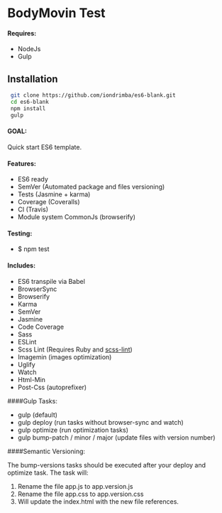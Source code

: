 # BodyMovin Test


#### Requires:

* NodeJs
* Gulp

## Installation

```sh
 git clone https://github.com/iondrimba/es6-blank.git
 cd es6-blank
 npm install
 gulp
```

#### GOAL:
Quick start ES6 template.


#### Features:

* ES6 ready
* SemVer (Automated package and files versioning)
* Tests (Jasmine + karma)
* Coverage (Coveralls)
* CI (Travis)
* Module system CommonJs (browserify)

#### Testing:

* $ npm test

#### Includes:

* ES6 transpile via Babel
* BrowserSync
* Browserify
* Karma
* SemVer
* Jasmine
* Code Coverage
* Sass
* ESLint
* Scss Lint (Requires Ruby and [scss-lint])
* Imagemin (images optimization)
* Uglify
* Watch
* Html-Min
* Post-Css (autoprefixer)

####Gulp Tasks:

* gulp (default)
* gulp deploy (run tasks without browser-sync and watch)
* gulp optimize (run optimization tasks)
* gulp bump-patch / minor / major (update files with version number)

####Semantic Versioning:

The bump-versions tasks should be executed after your deploy and optimize task.
The task will:

1. Rename the file app.js to app.version.js
2. Rename the file app.css to app.version.css
3. Will update the index.html with the new file references.

[scss-lint]:<https://github.com/brigade/scss-lint#installation>
[Live demo]:<http://iondrimba.github.io/es6-blank/>
